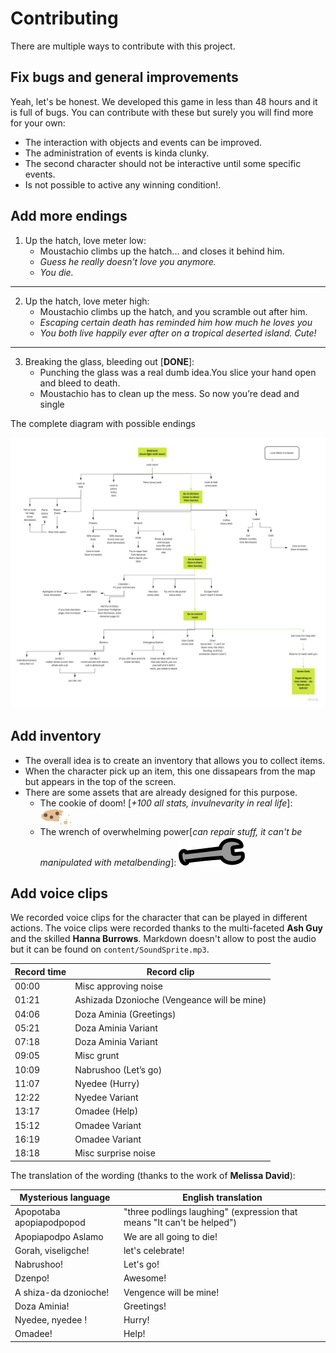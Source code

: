 # Contributing

There are multiple ways to contribute with this project.

## Fix bugs and general improvements

Yeah, let's be honest. We developed this game in less than 48 hours and it is full of bugs. You can contribute with these but surely you will find more for your own:

- The interaction with objects and events can be improved.
- The administration of events is kinda clunky.
- The second character should not be interactive until some specific events.
- Is not possible to active any winning condition!.

## Add more endings

1. Up the hatch, love meter low:
   - Moustachio climbs up the hatch... and closes it behind him.
   - _Guess he really doesn’t love you anymore._
   - _You die._

---

2. Up the hatch, love meter high:
   - Moustachio climbs up the hatch, and you scramble out after him.
   - _Escaping certain death has reminded him how much he loves you_
   - _You both live happily ever after on a tropical deserted island. Cute!_

---

3. Breaking the glass, bleeding out [**DONE**]:
   - Punching the glass was a real dumb idea.You slice your hand open and bleed to death.
   - Moustachio has to clean up the mess. So now you’re dead and single

The complete diagram with possible endings

![Ending Diagram](content/ending-diagram.jpg)

## Add inventory

- The overall idea is to create an inventory that allows you to collect items.
- When the character pick up an item, this one dissapears from the map but appears in the top of the screen.
- There are some assets that are already designed for this purpose.
  - The cookie of doom! [*+100 all stats, invulnevarity in real life*]: ![Single cookie](content/Single_Cookie.svg)
  - The wrench of overwhelming power[*can repair stuff, it can't be manipulated with metalbending*]: ![Wrench](content/Wrench.svg)

## Add voice clips

We recorded voice clips for the character that can be played in different actions. The voice clips were recorded thanks to the multi-faceted **Ash Guy** and the skilled **Hanna Burrows**. Markdown doesn't allow to post the audio but it can be found on `content/SoundSprite.mp3`.

| Record time | Record clip                                 |
| ----------- | ------------------------------------------- |
| 00:00       | Misc approving noise                        |
| 01:21       | Ashizada Dzonioche (Vengeance will be mine) |
| 04:06       | Doza Aminia (Greetings)                     |
| 05:21       | Doza Aminia Variant                         |
| 07:18       | Doza Aminia Variant                         |
| 09:05       | Misc grunt                                  |
| 10:09       | Nabrushoo (Let’s go)                        |
| 11:07       | Nyedee (Hurry)                              |
| 12:22       | Nyedee Variant                              |
| 13:17       | Omadee (Help)                               |
| 15:12       | Omadee Variant                              |
| 16:19       | Omadee Variant                              |
| 18:18       | Misc surprise noise                         |

The translation of the wording (thanks to the work of **Melissa David**):

| Mysterious language      | English translation                                                    |
| ------------------------ | ---------------------------------------------------------------------- |
| Apopotaba apopiapodpopod | "three podlings laughing" (expression that means "It can't be helped") |
| Apopiapodpo Aslamo       | We are all going to die!                                               |
| Gorah, viseligche!       | let's celebrate!                                                       |
| Nabrushoo!               | Let's go!                                                              |
| Dzenpo!                  | Awesome!                                                               |
| A shiza-da dzonioche!    | Vengence will be mine!                                                 |
| Doza Aminia!             | Greetings!                                                             |
| Nyedee, nyedee !         | Hurry!                                                                 |
| Omadee!                  | Help!                                                                  |
